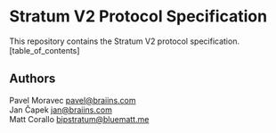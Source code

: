 # Stratum V2 Protocol Specification
This repository contains the Stratum V2 protocol specification.
[table_of_contents]

## Authors
Pavel Moravec <pavel@braiins.com>  
Jan Čapek <jan@braiins.com>  
Matt Corallo <bipstratum@bluematt.me>
